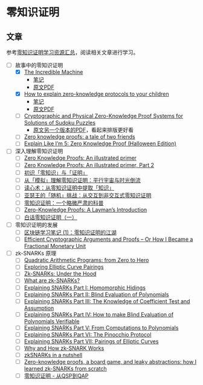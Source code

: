 # 零知识证明
## 文章
参考[零知识证明学习资源汇总](https://github.com/sec-bit/learning-zkp/blob/master/zkp-resource-list.md)，阅读相关文章进行学习。
- [ ] 故事中的零知识证明
  - [x] [The Incredible Machine](https://medium.com/qed-it/the-incredible-machine-4d1270d7363a)
    * [笔记](https://wenjin1997.github.io/2022/11/28/The-Incredible-Machine/)
    * [原文PDF](/papers/The_Incredible_Machine.pdf)
  - [x] [How to explain zero-knowledge protocols to your children](https://pages.cs.wisc.edu/~mkowalcz/628.pdf)
    * [笔记](https://wenjin1997.github.io/2022/11/28/How-to-explain-zero-knowledge-protocols-to-your-children/)
    * [原文PDF](/papers/How%20to%20Explain%20Zero-Knowledge%20Protocols%20to%20Your%20Children.pdf) 
  - [ ] [Cryptographic and Physical Zero-Knowledge Proof Systems for Solutions of Sudoku Puzzles](https://www.wisdom.weizmann.ac.il/~naor/PAPERS/sudoku.pdf)
    - [原文另一个版本的PDF](papers/Cryptographic%20and%20Physical%20Zero-Knowledge%20Proof%20Systems%20for%20Solutions%20of%20Sudoku%20Puzzles.pdf)，看起来排版更好看
  - [ ] [Zero knowledge proofs: a tale of two friends](https://medium.com/hackernoon/zero-knowledge-proofs-a-tale-of-two-friends-d7a0ffac3185)
  - [ ] [Explain Like I’m 5: Zero Knowledge Proof (Halloween Edition)](https://medium.com/hackernoon/eli5-zero-knowledge-proof-78a276db9eff)
- [ ] 深入理解零知识证明
  - [ ] [Zero Knowledge Proofs: An illustrated primer](https://blog.cryptographyengineering.com/2014/11/27/zero-knowledge-proofs-illustrated-primer/)
  - [ ] [Zero Knowledge Proofs: An illustrated primer, Part 2](https://blog.cryptographyengineering.com/2017/01/21/zero-knowledge-proofs-an-illustrated-primer-part-2/)
  - [ ] [初识「零知识」与「证明」](https://secbit.io/blog/2019/07/31/zero-knowledge-and-proof/)
  - [ ] [从「模拟」理解零知识证明：平行宇宙与时光倒流](https://secbit.io/blog/2019/08/06/understand-zero-knowledge-proof-by-simulator/)
  - [ ] [读心术：从零知识证明中提取「知识」](https://secbit.io/blog/2019/08/28/extractor-and-proof-of-knowledge/)
  - [ ] [亚瑟王的「随机」挑战：从交互到非交互式零知识证明](https://secbit.io/blog/2019/11/01/from-interactive-zkp-to-non-interactive-zkp/)
  - [ ] [零知识证明：一个略微严肃的科普](https://zhuanlan.zhihu.com/p/29491567)
  - [ ] [Zero-Knowledge Proofs: A Layman’s Introduction](https://blog.aventus.io/zero-knowledge-proofs-a-laymans-introduction-7020b93beeda)
  - [ ] [白话零知识证明（一）](https://zhuanlan.zhihu.com/p/33189921)
- [ ] 零知识证明的发展
  - [ ] [区块链学习笔记 (1)：零知识证明的江湖](https://zhuanlan.zhihu.com/p/31651393)
  - [ ] [Efficient Cryptographic Arguments and Proofs – Or How I Became a Fractional Monetary Unit](https://www.benthamsgaze.org/2019/05/22/efficient-cryptographic-arguments-and-proofs-or-how-i-became-a-fractional-monetary-unit/)
- [ ] zk-SNARKs 原理
  - [ ] [Quadratic Arithmetic Programs: from Zero to Hero](https://medium.com/@VitalikButerin/quadratic-arithmetic-programs-from-zero-to-hero-f6d558cea649)
  - [ ] [Exploring Elliptic Curve Pairings](https://medium.com/@VitalikButerin/exploring-elliptic-curve-pairings-c73c1864e627)
  - [ ] [Zk-SNARKs: Under the Hood](https://medium.com/@VitalikButerin/zk-snarks-under-the-hood-b33151a013f6)
  - [ ] [What are zk-SNARKs?](https://z.cash/technology/zksnarks/)
  - [ ] [Explaining SNARKs Part I: Homomorphic Hidings](https://electriccoin.co/blog/snark-explain/)
  - [ ] [Explaining SNARKs Part II: Blind Evaluation of Polynomials](https://electriccoin.co/blog/snark-explain2/)
  - [ ] [Explaining SNARKs Part III: The Knowledge of Coefficient Test and Assumption](https://electriccoin.co/blog/snark-explain3/)
  - [ ] [Explaining SNARKs Part IV: How to make Blind Evaluation of Polynomials Verifiable](https://electriccoin.co/blog/snark-explain4/)
  - [ ] [Explaining SNARKs Part V: From Computations to Polynomials](https://electriccoin.co/blog/snark-explain5/)
  - [ ] [Explaining SNARKs Part VI: The Pinocchio Protocol](https://electriccoin.co/blog/snark-explain6/)
  - [ ] [Explaining SNARKs Part VII: Pairings of Elliptic Curves](https://electriccoin.co/blog/snark-explain7/)
  - [ ] [Why and How zk-SNARK Works](https://arxiv.org/pdf/1906.07221.pdf)
  - [ ] [zkSNARKs in a nutshell](https://blog.ethereum.org/2016/12/05/zksnarks-in-a-nutshell/)
  - [ ] [Zero-knowledge proofs, a board game, and leaky abstractions: how I learned zk-SNARKs from scratch](https://medium.com/@weijiek/how-i-learned-zk-snarks-from-scratch-177a01c5514e)
  - [ ] [零知识证明 - 从QSP到QAP](https://mp.weixin.qq.com/s/eU8mp81VhpV-g1x89-uZYA)
